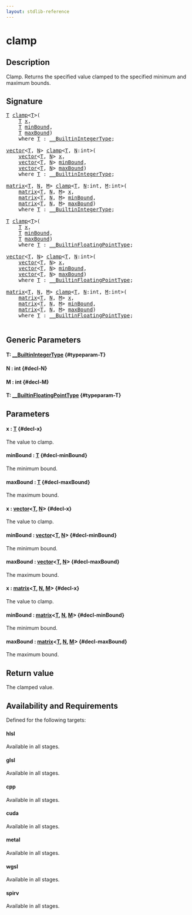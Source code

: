 ```yaml
---
layout: stdlib-reference
---
```


# clamp

## Description

Clamp. Returns the specified value clamped to the specified minimum and maximum bounds.



## Signature 

<pre>
<a href="/stdlib-reference/global-decls/clamp#typeparam-T" class="code_type">T</a> <a href="/stdlib-reference/global-decls/clamp">clamp</a>&lt;<a href="/stdlib-reference/global-decls/clamp#typeparam-T" class="code_type">T</a>&gt;(
    <a href="/stdlib-reference/global-decls/clamp#typeparam-T" class="code_type">T</a> <a href="/stdlib-reference/global-decls/clamp#decl-x" class="code_param">x</a>,
    <a href="/stdlib-reference/global-decls/clamp#typeparam-T" class="code_type">T</a> <a href="/stdlib-reference/global-decls/clamp#decl-minBound" class="code_param">minBound</a>,
    <a href="/stdlib-reference/global-decls/clamp#typeparam-T" class="code_type">T</a> <a href="/stdlib-reference/global-decls/clamp#decl-maxBound" class="code_param">maxBound</a>)
    <span class='code_keyword'>where</span> <a href="/stdlib-reference/global-decls/clamp#typeparam-T" class="code_type">T</a> : <a href="/stdlib-reference/interfaces/0_builtinintegertype-029g/index" class="code_type">__BuiltinIntegerType</a>;

<a href="/stdlib-reference/types/vector/index" class="code_type">vector</a>&lt;<a href="/stdlib-reference/global-decls/clamp#typeparam-T" class="code_type">T</a>, <a href="/stdlib-reference/global-decls/clamp#decl-N" class="code_var">N</a>&gt; <a href="/stdlib-reference/global-decls/clamp">clamp</a>&lt;<a href="/stdlib-reference/global-decls/clamp#typeparam-T" class="code_type">T</a>, <a href="/stdlib-reference/global-decls/clamp#decl-N" class="code_var">N</a>:<span class="code_keyword">int</span>&gt;(
    <a href="/stdlib-reference/types/vector/index" class="code_type">vector</a>&lt;<a href="/stdlib-reference/global-decls/clamp#typeparam-T" class="code_type">T</a>, <a href="/stdlib-reference/global-decls/clamp#decl-N" class="code_var">N</a>&gt; <a href="/stdlib-reference/global-decls/clamp#decl-x" class="code_param">x</a>,
    <a href="/stdlib-reference/types/vector/index" class="code_type">vector</a>&lt;<a href="/stdlib-reference/global-decls/clamp#typeparam-T" class="code_type">T</a>, <a href="/stdlib-reference/global-decls/clamp#decl-N" class="code_var">N</a>&gt; <a href="/stdlib-reference/global-decls/clamp#decl-minBound" class="code_param">minBound</a>,
    <a href="/stdlib-reference/types/vector/index" class="code_type">vector</a>&lt;<a href="/stdlib-reference/global-decls/clamp#typeparam-T" class="code_type">T</a>, <a href="/stdlib-reference/global-decls/clamp#decl-N" class="code_var">N</a>&gt; <a href="/stdlib-reference/global-decls/clamp#decl-maxBound" class="code_param">maxBound</a>)
    <span class='code_keyword'>where</span> <a href="/stdlib-reference/global-decls/clamp#typeparam-T" class="code_type">T</a> : <a href="/stdlib-reference/interfaces/0_builtinintegertype-029g/index" class="code_type">__BuiltinIntegerType</a>;

<a href="/stdlib-reference/types/matrix/index" class="code_type">matrix</a>&lt;<a href="/stdlib-reference/global-decls/clamp#typeparam-T" class="code_type">T</a>, <a href="/stdlib-reference/global-decls/clamp#decl-N" class="code_var">N</a>, <a href="/stdlib-reference/global-decls/clamp#decl-M" class="code_var">M</a>&gt; <a href="/stdlib-reference/global-decls/clamp">clamp</a>&lt;<a href="/stdlib-reference/global-decls/clamp#typeparam-T" class="code_type">T</a>, <a href="/stdlib-reference/global-decls/clamp#decl-N" class="code_var">N</a>:<span class="code_keyword">int</span>, <a href="/stdlib-reference/global-decls/clamp#decl-M" class="code_var">M</a>:<span class="code_keyword">int</span>&gt;(
    <a href="/stdlib-reference/types/matrix/index" class="code_type">matrix</a>&lt;<a href="/stdlib-reference/global-decls/clamp#typeparam-T" class="code_type">T</a>, <a href="/stdlib-reference/global-decls/clamp#decl-N" class="code_var">N</a>, <a href="/stdlib-reference/global-decls/clamp#decl-M" class="code_var">M</a>&gt; <a href="/stdlib-reference/global-decls/clamp#decl-x" class="code_param">x</a>,
    <a href="/stdlib-reference/types/matrix/index" class="code_type">matrix</a>&lt;<a href="/stdlib-reference/global-decls/clamp#typeparam-T" class="code_type">T</a>, <a href="/stdlib-reference/global-decls/clamp#decl-N" class="code_var">N</a>, <a href="/stdlib-reference/global-decls/clamp#decl-M" class="code_var">M</a>&gt; <a href="/stdlib-reference/global-decls/clamp#decl-minBound" class="code_param">minBound</a>,
    <a href="/stdlib-reference/types/matrix/index" class="code_type">matrix</a>&lt;<a href="/stdlib-reference/global-decls/clamp#typeparam-T" class="code_type">T</a>, <a href="/stdlib-reference/global-decls/clamp#decl-N" class="code_var">N</a>, <a href="/stdlib-reference/global-decls/clamp#decl-M" class="code_var">M</a>&gt; <a href="/stdlib-reference/global-decls/clamp#decl-maxBound" class="code_param">maxBound</a>)
    <span class='code_keyword'>where</span> <a href="/stdlib-reference/global-decls/clamp#typeparam-T" class="code_type">T</a> : <a href="/stdlib-reference/interfaces/0_builtinintegertype-029g/index" class="code_type">__BuiltinIntegerType</a>;

<a href="/stdlib-reference/global-decls/clamp#typeparam-T" class="code_type">T</a> <a href="/stdlib-reference/global-decls/clamp">clamp</a>&lt;<a href="/stdlib-reference/global-decls/clamp#typeparam-T" class="code_type">T</a>&gt;(
    <a href="/stdlib-reference/global-decls/clamp#typeparam-T" class="code_type">T</a> <a href="/stdlib-reference/global-decls/clamp#decl-x" class="code_param">x</a>,
    <a href="/stdlib-reference/global-decls/clamp#typeparam-T" class="code_type">T</a> <a href="/stdlib-reference/global-decls/clamp#decl-minBound" class="code_param">minBound</a>,
    <a href="/stdlib-reference/global-decls/clamp#typeparam-T" class="code_type">T</a> <a href="/stdlib-reference/global-decls/clamp#decl-maxBound" class="code_param">maxBound</a>)
    <span class='code_keyword'>where</span> <a href="/stdlib-reference/global-decls/clamp#typeparam-T" class="code_type">T</a> : <a href="/stdlib-reference/interfaces/0_builtinfloatingpointtype-029hm/index" class="code_type">__BuiltinFloatingPointType</a>;

<a href="/stdlib-reference/types/vector/index" class="code_type">vector</a>&lt;<a href="/stdlib-reference/global-decls/clamp#typeparam-T" class="code_type">T</a>, <a href="/stdlib-reference/global-decls/clamp#decl-N" class="code_var">N</a>&gt; <a href="/stdlib-reference/global-decls/clamp">clamp</a>&lt;<a href="/stdlib-reference/global-decls/clamp#typeparam-T" class="code_type">T</a>, <a href="/stdlib-reference/global-decls/clamp#decl-N" class="code_var">N</a>:<span class="code_keyword">int</span>&gt;(
    <a href="/stdlib-reference/types/vector/index" class="code_type">vector</a>&lt;<a href="/stdlib-reference/global-decls/clamp#typeparam-T" class="code_type">T</a>, <a href="/stdlib-reference/global-decls/clamp#decl-N" class="code_var">N</a>&gt; <a href="/stdlib-reference/global-decls/clamp#decl-x" class="code_param">x</a>,
    <a href="/stdlib-reference/types/vector/index" class="code_type">vector</a>&lt;<a href="/stdlib-reference/global-decls/clamp#typeparam-T" class="code_type">T</a>, <a href="/stdlib-reference/global-decls/clamp#decl-N" class="code_var">N</a>&gt; <a href="/stdlib-reference/global-decls/clamp#decl-minBound" class="code_param">minBound</a>,
    <a href="/stdlib-reference/types/vector/index" class="code_type">vector</a>&lt;<a href="/stdlib-reference/global-decls/clamp#typeparam-T" class="code_type">T</a>, <a href="/stdlib-reference/global-decls/clamp#decl-N" class="code_var">N</a>&gt; <a href="/stdlib-reference/global-decls/clamp#decl-maxBound" class="code_param">maxBound</a>)
    <span class='code_keyword'>where</span> <a href="/stdlib-reference/global-decls/clamp#typeparam-T" class="code_type">T</a> : <a href="/stdlib-reference/interfaces/0_builtinfloatingpointtype-029hm/index" class="code_type">__BuiltinFloatingPointType</a>;

<a href="/stdlib-reference/types/matrix/index" class="code_type">matrix</a>&lt;<a href="/stdlib-reference/global-decls/clamp#typeparam-T" class="code_type">T</a>, <a href="/stdlib-reference/global-decls/clamp#decl-N" class="code_var">N</a>, <a href="/stdlib-reference/global-decls/clamp#decl-M" class="code_var">M</a>&gt; <a href="/stdlib-reference/global-decls/clamp">clamp</a>&lt;<a href="/stdlib-reference/global-decls/clamp#typeparam-T" class="code_type">T</a>, <a href="/stdlib-reference/global-decls/clamp#decl-N" class="code_var">N</a>:<span class="code_keyword">int</span>, <a href="/stdlib-reference/global-decls/clamp#decl-M" class="code_var">M</a>:<span class="code_keyword">int</span>&gt;(
    <a href="/stdlib-reference/types/matrix/index" class="code_type">matrix</a>&lt;<a href="/stdlib-reference/global-decls/clamp#typeparam-T" class="code_type">T</a>, <a href="/stdlib-reference/global-decls/clamp#decl-N" class="code_var">N</a>, <a href="/stdlib-reference/global-decls/clamp#decl-M" class="code_var">M</a>&gt; <a href="/stdlib-reference/global-decls/clamp#decl-x" class="code_param">x</a>,
    <a href="/stdlib-reference/types/matrix/index" class="code_type">matrix</a>&lt;<a href="/stdlib-reference/global-decls/clamp#typeparam-T" class="code_type">T</a>, <a href="/stdlib-reference/global-decls/clamp#decl-N" class="code_var">N</a>, <a href="/stdlib-reference/global-decls/clamp#decl-M" class="code_var">M</a>&gt; <a href="/stdlib-reference/global-decls/clamp#decl-minBound" class="code_param">minBound</a>,
    <a href="/stdlib-reference/types/matrix/index" class="code_type">matrix</a>&lt;<a href="/stdlib-reference/global-decls/clamp#typeparam-T" class="code_type">T</a>, <a href="/stdlib-reference/global-decls/clamp#decl-N" class="code_var">N</a>, <a href="/stdlib-reference/global-decls/clamp#decl-M" class="code_var">M</a>&gt; <a href="/stdlib-reference/global-decls/clamp#decl-maxBound" class="code_param">maxBound</a>)
    <span class='code_keyword'>where</span> <a href="/stdlib-reference/global-decls/clamp#typeparam-T" class="code_type">T</a> : <a href="/stdlib-reference/interfaces/0_builtinfloatingpointtype-029hm/index" class="code_type">__BuiltinFloatingPointType</a>;

</pre>

## Generic Parameters

#### T: [\_\_BuiltinIntegerType](/stdlib-reference/interfaces/0_builtinintegertype-029g/index) {#typeparam-T}
#### N  : int {#decl-N}
#### M  : int {#decl-M}
#### T: [\_\_BuiltinFloatingPointType](/stdlib-reference/interfaces/0_builtinfloatingpointtype-029hm/index) {#typeparam-T}

## Parameters

#### x  : [T](/stdlib-reference/global-decls/clamp#typeparam-T) {#decl-x}
The value to clamp.

#### minBound  : [T](/stdlib-reference/global-decls/clamp#typeparam-T) {#decl-minBound}
The minimum bound.

#### maxBound  : [T](/stdlib-reference/global-decls/clamp#typeparam-T) {#decl-maxBound}
The maximum bound.

#### x  : [vector](/stdlib-reference/types/vector/index)\<[T](/stdlib-reference/types/vector/index#typeparam-T), [N](/stdlib-reference/types/vector/index#decl-N)\> {#decl-x}
The value to clamp.

#### minBound  : [vector](/stdlib-reference/types/vector/index)\<[T](/stdlib-reference/types/vector/index#typeparam-T), [N](/stdlib-reference/types/vector/index#decl-N)\> {#decl-minBound}
The minimum bound.

#### maxBound  : [vector](/stdlib-reference/types/vector/index)\<[T](/stdlib-reference/types/vector/index#typeparam-T), [N](/stdlib-reference/types/vector/index#decl-N)\> {#decl-maxBound}
The maximum bound.

#### x  : [matrix](/stdlib-reference/types/matrix/index)\<[T](/stdlib-reference/types/matrix/t-0), [N](/stdlib-reference/types/matrix/index#decl-N), [M](/stdlib-reference/types/matrix/index#decl-M)\> {#decl-x}
The value to clamp.

#### minBound  : [matrix](/stdlib-reference/types/matrix/index)\<[T](/stdlib-reference/types/matrix/t-0), [N](/stdlib-reference/types/matrix/index#decl-N), [M](/stdlib-reference/types/matrix/index#decl-M)\> {#decl-minBound}
The minimum bound.

#### maxBound  : [matrix](/stdlib-reference/types/matrix/index)\<[T](/stdlib-reference/types/matrix/t-0), [N](/stdlib-reference/types/matrix/index#decl-N), [M](/stdlib-reference/types/matrix/index#decl-M)\> {#decl-maxBound}
The maximum bound.


## Return value
The clamped value.


## Availability and Requirements

Defined for the following targets:

#### hlsl
Available in all stages.

#### glsl
Available in all stages.

#### cpp
Available in all stages.

#### cuda
Available in all stages.

#### metal
Available in all stages.

#### wgsl
Available in all stages.

#### spirv
Available in all stages.



